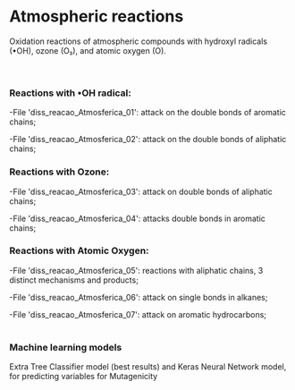 # Atmospheric reactions
Oxidation reactions of atmospheric compounds with hydroxyl radicals (•OH), ozone (O₃), and atomic oxygen (O).<br/>
<br/>
<br/>

### Reactions with •OH radical:

-File 'diss_reacao_Atmosferica_01': attack on the double bonds of aromatic chains;

-File 'diss_reacao_Atmosferica_02': attack on the double bonds of aliphatic chains;
<br/>

### Reactions with Ozone:

-File 'diss_reacao_Atmosferica_03': attack on double bonds of aliphatic chains;

-File 'diss_reacao_Atmosferica_04': attacks double bonds in aromatic chains;
<br/>

### Reactions with Atomic Oxygen:

-File 'diss_reacao_Atmosferica_05': reactions with aliphatic chains, 3 distinct mechanisms and products;

-File 'diss_reacao_Atmosferica_06': attack on single bonds in alkanes;

-File 'diss_reacao_Atmosferica_07': attack on aromatic hydrocarbons;
<br/>
<br/>
### Machine learning models
Extra Tree Classifier model (best results) and Keras Neural Network model, for predicting variables for Mutagenicity
